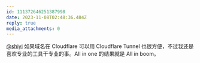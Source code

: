 ```yaml
---
id: 111372646251387998
date: 2023-11-08T02:48:36.484Z
reply: true
media_attachments: 0
---
```


[@shiyi](https://bb.010206.xyz/@shiyi) 如果域名在 Cloudflare 可以用 Cloudflare Tunnel 也很方便，不过我还是喜欢专业的工具干专业的事。All in one 的结果就是 All in boom。

